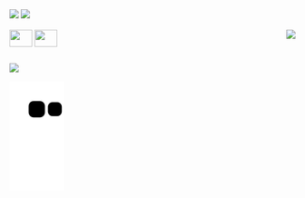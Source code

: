 
<div>
  <img height="180em" src ='https://github-readme-stats.vercel.app/api?username=robertocarlosjunior&show_icons=true&&theme=github_dark&include_all_commits=true&count_private=true'/>                         
  <img height="180em" src ='https://github-readme-stats.vercel.app/api/top-langs/?username=robertocarlosjunior&layout=compact&theme=github_dark&langs_count=7'/>
 </div>
 
 <div style="display: inline_block"><br>
  <img align="center" height="30" width="40" src="https://cdn.jsdelivr.net/gh/devicons/devicon/icons/flutter/flutter-original.svg" />
  <img align="center" height="30" width="40" src="https://cdn.jsdelivr.net/gh/devicons/devicon/icons/dart/dart-original.svg" />   
  <img align="right" height="150"  src="https://c.tenor.com/r8lCitXM_9UAAAAd/gon.gif" />
</div>

##

<div>
  <a href="https://www.linkedin.com/in/roberto-carlos-pinto-alvarez-júnior-3a8119238/" target="_blank"><img src="https://img.shields.io/badge/-LinkedIn-%230077B5?style=for-the-badge&logo=linkedin&logoColor=white" target="_blank"></a>
  
![Snake animation](https://github.com/robertocarlosjunior/robertocarlosjunior/blob/output/github-contribution-grid-snake.svg)
 </div>

